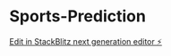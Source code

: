 # Sports-Prediction

[Edit in StackBlitz next generation editor ⚡️](https://stackblitz.com/~/github.com/SportsTrivia/Sports-Prediction)
